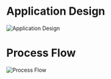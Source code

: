 # Application Design

![Application Design](https://github.com/user-attachments/assets/9296fe5b-b019-4631-a0c9-037156ae62b3)

# Process Flow

![Process Flow](https://github.com/user-attachments/assets/6a60e7a3-0aa9-416d-b7b8-7f95ce46fb53)
